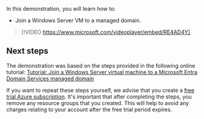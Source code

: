 

In this demonstration, you will learn how to:

- Join a Windows Server VM to a managed domain.


> [!VIDEO https://www.microsoft.com/videoplayer/embed/RE4AD4Y]


## Next steps

The demonstration was based on the steps provided in the following online tutorial:
[Tutorial: Join a Windows Server virtual machine to a Microsoft Entra Domain Services managed domain](https://aka.ms/join-windows-vm?azure-portal=true)

If you want to repeat these steps yourself, we advise that you create a [free trial Azure subscription](https://azure.microsoft.com/free?azure-portal=true). It's important that after completing the steps, you remove any resource groups that you created. This will help to avoid any charges relating to your account after the free trial period expires.
